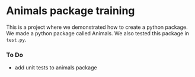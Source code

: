 # Animals package training

This is a project where we demonstrated how to create a python package. We made a python package called Animals. We also tested this package in `test.py`.

### To Do
* add unit tests to animals package 
